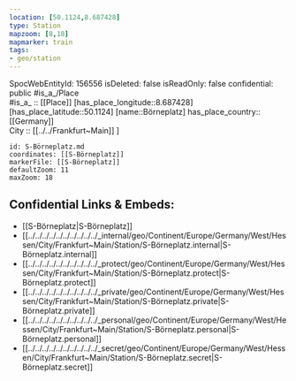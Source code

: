 ```yaml
---
location: [50.1124,8.687428] 
type: Station 
mapzoom: [8,18] 
mapmarker: train 
tags:
- geo/station
---
```

SpocWebEntityId: 156556
isDeleted: false
isReadOnly: false
confidential: public
#is_a_/Place  
#is_a_ :: [[Place]] 
[has_place_longitude::8.687428] 
[has_place_latitude::50.1124] 
[name::Börneplatz] 
has_place_country:: [[Germany]]  
City :: [[../../Frankfurt~Main]] ] 


```leaflet
id: S-Börneplatz.md
coordinates: [[S-Börneplatz]] 
markerFile: [[S-Börneplatz]] 
defaultZoom: 11 
maxZoom: 18
```


## Confidential Links & Embeds: 
- [[S-Börneplatz|S-Börneplatz]] 
- [[../../../../../../../../../../_internal/geo/Continent/Europe/Germany/West/Hessen/City/Frankfurt~Main/Station/S-Börneplatz.internal|S-Börneplatz.internal]] 
- [[../../../../../../../../../../_protect/geo/Continent/Europe/Germany/West/Hessen/City/Frankfurt~Main/Station/S-Börneplatz.protect|S-Börneplatz.protect]] 
- [[../../../../../../../../../../_private/geo/Continent/Europe/Germany/West/Hessen/City/Frankfurt~Main/Station/S-Börneplatz.private|S-Börneplatz.private]] 
- [[../../../../../../../../../../_personal/geo/Continent/Europe/Germany/West/Hessen/City/Frankfurt~Main/Station/S-Börneplatz.personal|S-Börneplatz.personal]] 
- [[../../../../../../../../../../_secret/geo/Continent/Europe/Germany/West/Hessen/City/Frankfurt~Main/Station/S-Börneplatz.secret|S-Börneplatz.secret]] 
